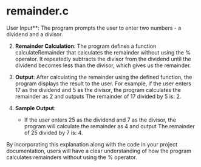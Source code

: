 # remainder.c
User Input**: The program prompts the user to enter two numbers - a dividend and a divisor.

2. **Remainder Calculation**: The program defines a function calculateRemainder that calculates the remainder without using the % operator. It repeatedly subtracts the divisor from the dividend until the dividend becomes less than the divisor, which gives us the remainder.

3. **Output**: After calculating the remainder using the defined function, the program displays the result to the user. For example, if the user enters 17 as the dividend and 5 as the divisor, the program calculates the remainder as 2 and outputs The remainder of 17 divided by 5 is: 2.

4. **Sample Output**:
   - If the user enters 25 as the dividend and 7 as the divisor, the program will calculate the remainder as 4 and output The remainder of 25 divided by 7 is: 4.

By incorporating this explanation along with the code in your project documentation, users will have a clear understanding of how the program calculates remainders without using the % operator. 